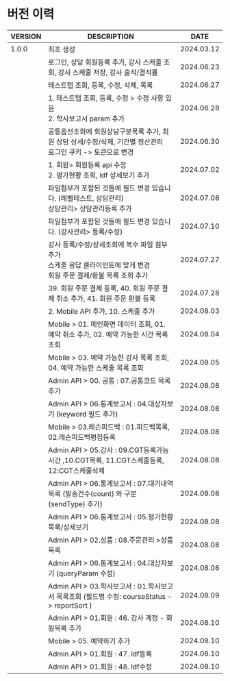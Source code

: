 <br/>
<br/>

# 버전 이력

| VERSION | DESCRIPTION                                                                 | DATE       |
|---------|-----------------------------------------------------------------------------|------------|
| 1.0.0   | 최초 생성                                                                       | 2024.03.12 |
|         | 로그인, 상담 회원등록 추가, 강사 스케줄 조회, 강사 스케줄 저장, 강사 출석/결석률                            | 2024.06.23 |
|         | 테스트탭 조회, 등록, 수정, 삭제, 목록                                                     | 2024.06.27 |
|         | 1. 테스트탭 조회, 등록, 수정 > 수정 사항 있음<br/> 2. 학사보고서 param 추가                        | 2024.06.28 |
|         | 공통옵션조회에 회원상담구분목록 추가, 회원 상담 상세/수정/삭제, 기간별 정산관리<br/>로그인 쿠키 -> 토큰으로 변경         | 2024.06.30 |
|         | 1. 회원> 회원등록 api 수정 <br/> 2. 평가현황 조회, ldf 상세보기 추가                            | 2024.07.02 |
|         | 파일첨부가 포함된 것들에 필드 변경 있습니다. (레벨테스트, 상담관리)<br/> 상담관리> 상담관리등록 추가<br/>           | 2024.07.08 |
|         | 파일첨부가 포함된 것들에 필드 변경 있습니다. (강사관리> 등록/수정)                                     | 2024.07.10 |
|         | 강사 등록/수정/상세조회에 복수 파일 첨부 추가<br/>스케줄 응답 클라이언트에 맞게 변경<br/>회원 주문 결제/환불 목록 조회 추가 | 2024.07.27 |
|         | 39. 회원 주문 결제 등록, 40. 회원 주문 결제 취소 추가, 41. 회원 주문 환불 등록                        | 2024.07.28 |
|         | 2. Mobile API 추가, 10. 스케줄 추가                                                | 2024.08.03 |
|         | Mobile > 01. 메인화면 데이터 조회, 01. 예약 취소 추가, 02. 예약 가능한 시간 목록 조회                 | 2024.08.04 |
|         | Mobile > 03. 예약 가능한 강사 목록 조회, 04. 예약 가능한 스케줄 목록 조회                          | 2024.08.05 |
|         | Admin API > 00. 공통 : 07.공통코드 목록 추가 <br/>                                    | 2024.08.08 |
|         | Admin API > 06.통계보고서 : 04.대상자보기 (keyword 필드 추가)<br/>                        | 2024.08.08 |
|         | Mobile > 03.레슨피드백 : 01.피드백목록, 02.레슨피드백평점등록  <br/>                           | 2024.08.08 |
|         | Admin API > 05.강사 : 09.CGT등록가능시간 ,10.CGT목록, 11.CGT스케줄등록, 12:CGT스케줄삭제<br/>   | 2024.08.08 |
|         | Admin API > 06.통계보고서 : 07.대기내역목록 (발송건수(count) 와 구분(sendType) 추가) <br/>      | 2024.08.08 |
|         | Admin API > 06.통계보고서 : 05.평가현황목록/상세보기   <br/>                               | 2024.08.08 |
|         | Admin API > 02.상품 : 08.주문관리 >상품목록                                           | 2024.08.08 |
|         | Admin API > 06.통계보고서 : 04.대상자보기 (queryParam 수정)                             | 2024.08.08 |
|         | Admin API > 03.학사보고서 : 01.학사보고서 목록조회 (필드명 수정: courseStatus -> reportSort )  | 2024.08.09 |
|         | Admin API > 01.회원 : 46. 강사 계정 - 회원목록 추가                                     | 2024.08.10 |
|         | Mobile > 05. 예약하기 추가                                                        | 2024.08.10 |
|         | Admin API > 01.회원 : 47. ldf등록                                               | 2024.08.10 |
|         | Admin API > 01.회원 : 48. ldf수정                                               | 2024.08.10 |
            
            
<br/>
<br/>